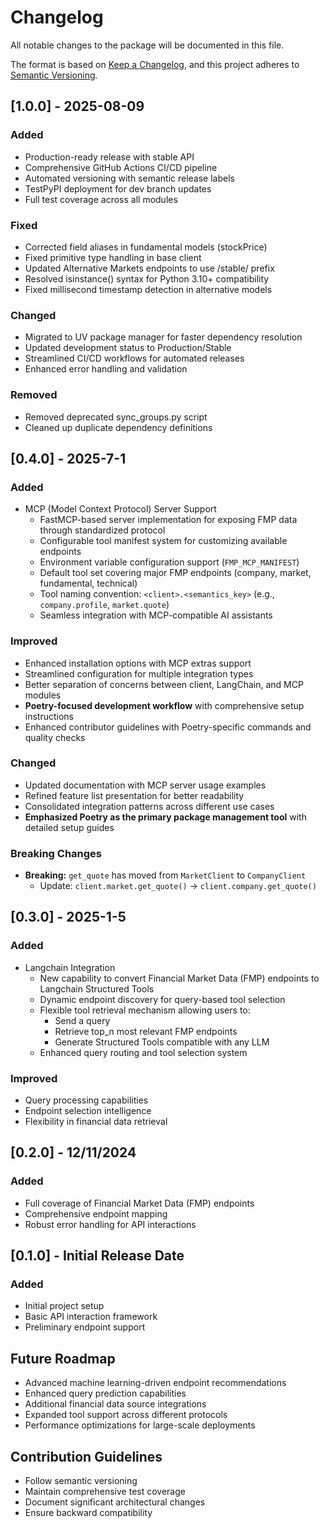 # Changelog

All notable changes to the package will be documented in this file.

The format is based on [Keep a Changelog](https://keepachangelog.com/en/1.0.0/),
and this project adheres to [Semantic Versioning](https://semver.org/spec/v2.0.0.html).

## [1.0.0] - 2025-08-09

### Added
- Production-ready release with stable API
- Comprehensive GitHub Actions CI/CD pipeline
- Automated versioning with semantic release labels
- TestPyPI deployment for dev branch updates
- Full test coverage across all modules

### Fixed
- Corrected field aliases in fundamental models (stockPrice)
- Fixed primitive type handling in base client
- Updated Alternative Markets endpoints to use /stable/ prefix
- Resolved isinstance() syntax for Python 3.10+ compatibility
- Fixed millisecond timestamp detection in alternative models

### Changed
- Migrated to UV package manager for faster dependency resolution
- Updated development status to Production/Stable
- Streamlined CI/CD workflows for automated releases
- Enhanced error handling and validation

### Removed
- Removed deprecated sync_groups.py script
- Cleaned up duplicate dependency definitions

## [0.4.0] - 2025-7-1

### Added
- MCP (Model Context Protocol) Server Support
  - FastMCP-based server implementation for exposing FMP data through standardized protocol
  - Configurable tool manifest system for customizing available endpoints
  - Environment variable configuration support (`FMP_MCP_MANIFEST`)
  - Default tool set covering major FMP endpoints (company, market, fundamental, technical)
  - Tool naming convention: `<client>.<semantics_key>` (e.g., `company.profile`, `market.quote`)
  - Seamless integration with MCP-compatible AI assistants

### Improved
- Enhanced installation options with MCP extras support
- Streamlined configuration for multiple integration types
- Better separation of concerns between client, LangChain, and MCP modules
- **Poetry-focused development workflow** with comprehensive setup instructions
- Enhanced contributor guidelines with Poetry-specific commands and quality checks

### Changed
- Updated documentation with MCP server usage examples
- Refined feature list presentation for better readability
- Consolidated integration patterns across different use cases
- **Emphasized Poetry as the primary package management tool** with detailed setup guides

### Breaking Changes
- **Breaking:** `get_quote` has moved from `MarketClient` to `CompanyClient`
  - Update: `client.market.get_quote()` → `client.company.get_quote()`

## [0.3.0] - 2025-1-5

### Added
- Langchain Integration
  - New capability to convert Financial Market Data (FMP) endpoints to Langchain Structured Tools
  - Dynamic endpoint discovery for query-based tool selection
  - Flexible tool retrieval mechanism allowing users to:
    - Send a query
    - Retrieve top_n most relevant FMP endpoints
    - Generate Structured Tools compatible with any LLM
  - Enhanced query routing and tool selection system

### Improved
- Query processing capabilities
- Endpoint selection intelligence
- Flexibility in financial data retrieval

## [0.2.0] - 12/11/2024

### Added
- Full coverage of Financial Market Data (FMP) endpoints
- Comprehensive endpoint mapping
- Robust error handling for API interactions

## [0.1.0] - Initial Release Date

### Added
- Initial project setup
- Basic API interaction framework
- Preliminary endpoint support

## Future Roadmap
- Advanced machine learning-driven endpoint recommendations
- Enhanced query prediction capabilities
- Additional financial data source integrations
- Expanded tool support across different protocols
- Performance optimizations for large-scale deployments

## Contribution Guidelines
- Follow semantic versioning
- Maintain comprehensive test coverage
- Document significant architectural changes
- Ensure backward compatibility
